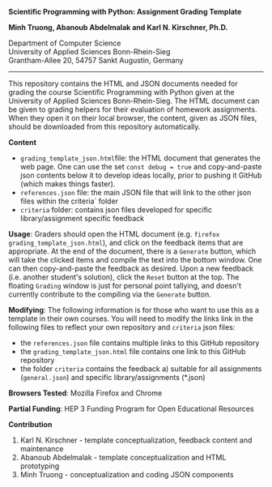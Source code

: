 **Scientific Programming with Python: Assignment Grading Template**

**Minh Truong, Abanoub Abdelmalak and Karl N. Kirschner, Ph.D.**

Department of Computer Science<br>
University of Applied Sciences Bonn-Rhein-Sieg<br>
Grantham-Allee 20, 54757 Sankt Augustin, Germany

---

This repository contains the HTML and JSON documents needed for grading the course Scientific Programming with Python given at the University of Applied Sciences Bonn-Rhein-Sieg. The HTML document can be given to grading helpers for their evaluation of homework assignments. When they open it on their local browser, the content, given as JSON files, should be downloaded from this repository automatically.

**Content**
- `grading_template_json.html`file: the HTML document that generates the web page. One can use the set `const debug = true` and copy-and-paste json contents below it to develop ideas locally, prior to pushing it GitHub (which makes things faster).
-  `references.json` file: the main JSON file that will link to the other json files within the criteria` folder
- `criteria` folder: contains json files developed for specific library/assignment specific feedback

**Usage**: Graders should open the HTML document (e.g. `firefox grading_template_json.html`), and click on the feedback items that are appropriate. At the end of the document, there is a `Generate` button, which will take the clicked items and compile the text into the bottom window. One can then copy-and-paste the feedback as desired. Upon a new feedback (i.e. another student's solution), click the `Reset` button at the top. The floating `Grading` window is just for personal point tallying, and doesn't currently contribute to the compiling via the `Generate` button.

**Modifying**: The following information is for those who want to use this as a template in their own courses. You will need to modify the links link in the following files to reflect your own repository and `criteria` json files:
 - the `references.json` file contains multiple links to this GitHub repository
 - the `grading_template_json.html` file contains one link to this GitHub repository
 - the folder `criteria` contains the feedback a) suitable for all assignments (`general.json`) and specific library/assignments (*.json)

**Browsers Tested**: Mozilla Firefox and Chrome

**Partial Funding**: HEP 3 Funding Program for Open Educational Resources

**Contribution**
1. Karl N. Kirschner - template conceptualization, feedback content and maintenance
2. Abanoub Abdelmalak - template conceptualization and HTML prototyping
3. Minh Truong - conceptualization and coding JSON components
